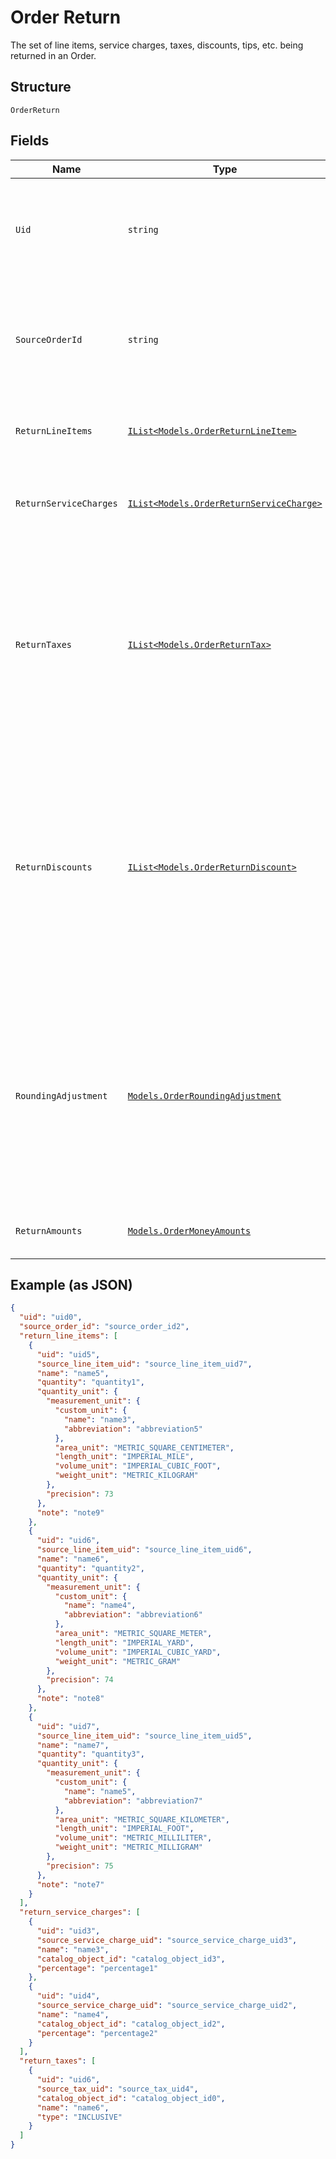 
# Order Return

The set of line items, service charges, taxes, discounts, tips, etc. being returned in an Order.

## Structure

`OrderReturn`

## Fields

| Name | Type | Tags | Description |
|  --- | --- | --- | --- |
| `Uid` | `string` | Optional | Unique ID that identifies the return only within this order.<br>**Constraints**: *Maximum Length*: `60` |
| `SourceOrderId` | `string` | Optional | Order which contains the original sale of these returned line items. This will be unset<br>for unlinked returns. |
| `ReturnLineItems` | [`IList<Models.OrderReturnLineItem>`](/doc/models/order-return-line-item.md) | Optional | Collection of line items which are being returned. |
| `ReturnServiceCharges` | [`IList<Models.OrderReturnServiceCharge>`](/doc/models/order-return-service-charge.md) | Optional | Collection of service charges which are being returned. |
| `ReturnTaxes` | [`IList<Models.OrderReturnTax>`](/doc/models/order-return-tax.md) | Optional | Collection of references to taxes being returned for an order, including the total<br>applied tax amount to be returned. The taxes must reference a top-level tax ID from the source<br>order. |
| `ReturnDiscounts` | [`IList<Models.OrderReturnDiscount>`](/doc/models/order-return-discount.md) | Optional | Collection of references to discounts being returned for an order, including the total<br>applied discount amount to be returned. The discounts must reference a top-level discount ID<br>from the source order. |
| `RoundingAdjustment` | [`Models.OrderRoundingAdjustment`](/doc/models/order-rounding-adjustment.md) | Optional | A rounding adjustment of the money being returned. Commonly used to apply Cash Rounding<br>when the minimum unit of account is smaller than the lowest physical denomination of currency. |
| `ReturnAmounts` | [`Models.OrderMoneyAmounts`](/doc/models/order-money-amounts.md) | Optional | A collection of various money amounts. |

## Example (as JSON)

```json
{
  "uid": "uid0",
  "source_order_id": "source_order_id2",
  "return_line_items": [
    {
      "uid": "uid5",
      "source_line_item_uid": "source_line_item_uid7",
      "name": "name5",
      "quantity": "quantity1",
      "quantity_unit": {
        "measurement_unit": {
          "custom_unit": {
            "name": "name3",
            "abbreviation": "abbreviation5"
          },
          "area_unit": "METRIC_SQUARE_CENTIMETER",
          "length_unit": "IMPERIAL_MILE",
          "volume_unit": "IMPERIAL_CUBIC_FOOT",
          "weight_unit": "METRIC_KILOGRAM"
        },
        "precision": 73
      },
      "note": "note9"
    },
    {
      "uid": "uid6",
      "source_line_item_uid": "source_line_item_uid6",
      "name": "name6",
      "quantity": "quantity2",
      "quantity_unit": {
        "measurement_unit": {
          "custom_unit": {
            "name": "name4",
            "abbreviation": "abbreviation6"
          },
          "area_unit": "METRIC_SQUARE_METER",
          "length_unit": "IMPERIAL_YARD",
          "volume_unit": "IMPERIAL_CUBIC_YARD",
          "weight_unit": "METRIC_GRAM"
        },
        "precision": 74
      },
      "note": "note8"
    },
    {
      "uid": "uid7",
      "source_line_item_uid": "source_line_item_uid5",
      "name": "name7",
      "quantity": "quantity3",
      "quantity_unit": {
        "measurement_unit": {
          "custom_unit": {
            "name": "name5",
            "abbreviation": "abbreviation7"
          },
          "area_unit": "METRIC_SQUARE_KILOMETER",
          "length_unit": "IMPERIAL_FOOT",
          "volume_unit": "METRIC_MILLILITER",
          "weight_unit": "METRIC_MILLIGRAM"
        },
        "precision": 75
      },
      "note": "note7"
    }
  ],
  "return_service_charges": [
    {
      "uid": "uid3",
      "source_service_charge_uid": "source_service_charge_uid3",
      "name": "name3",
      "catalog_object_id": "catalog_object_id3",
      "percentage": "percentage1"
    },
    {
      "uid": "uid4",
      "source_service_charge_uid": "source_service_charge_uid2",
      "name": "name4",
      "catalog_object_id": "catalog_object_id2",
      "percentage": "percentage2"
    }
  ],
  "return_taxes": [
    {
      "uid": "uid6",
      "source_tax_uid": "source_tax_uid4",
      "catalog_object_id": "catalog_object_id0",
      "name": "name6",
      "type": "INCLUSIVE"
    }
  ]
}
```

